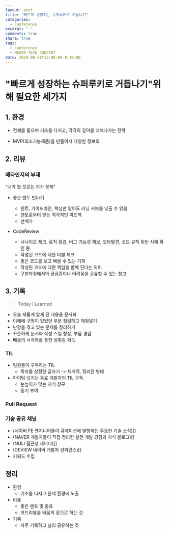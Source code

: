 ```yaml
---
layout: post
title: "빠르게 성장하는 슈퍼루키로 거듭나기"
categories:
  - conference
excerpt: " "
comments: true
share: true
tags:
  - conference
  - NAVER TECH CONCERT
date: 2020-08-20T13:08:00-0:10:00
---
```


# "빠르게 성장하는 슈퍼루키로 거듭나기"위해 필요한 세가지

## 1. 환경

- 전체를 훑으며 기초를 다지고, 각각의 깊이를 더해나가는 전략

- MVP(최소기능제품)을 만들어서
  다양한 정보의

## 2. 리뷰

### 메타인지의 부재

"내가 뭘 모르는 지가 문제"

- 좋은 멘토 만나기

  - 힌트, 가이드라인, 핵심만 알아도 러닝 커브를 낮출 수 있음
  - 멘토로부터 받는 적극적인 피드백
  - 선배가

- CodeReview
  - 시나리오 체크, 로직 점검, 버그 가능성 제보, 오타발견, 코드 규칙 위반 사례 확인 등
  - 작성된 코드에 대한 더블 체크
  - 좋은 코드를 보고 배울 수 있는 기회
  - 작성된 코드에 대한 책임을 함께 진다는 의미
  - 구현과정에서의 궁금증이나 어려움을 공유할 수 있는 창고

## 3. 기록

> Today I Learned

- 오늘 새롭게 알게 된 내용을 문서화
- 이해에 구멍이 있었던 부분 점검하고 채워넣기
- 난항을 겪고 있는 문제를 정리하기
- 꾸준하게 문서화 작성 스킬 향상, 부담 경감
- 배움의 시각화를 통한 성취감 획득

### TIL

- 팀원들이 구독하는 TIL
  - 독자를 상정한 글쓰기 -> 체계적, 정리된 형태
- 파이팅 넘치는 동료 개발자의 TIL 구독
  - 눈높이가 맞는 지식 창구
  - 동기 부여

### Pull Request

### 기술 공유 채널

- (네이버 FE 엔지니어들이 큐레이션해 발행하는 주요한 기술 소식)[]
- (NAVER 개발자들이 직접 정리한 실전 개발 경험과 지식 블로그)[]
- (NULI 접근성 세미나)[]
- (DEVIEW 네이버 개발자 컨퍼런스)[]
- 키워드 수집

## 정리

- 환경
  - 기초를 다지고 문제 환경에 노출
- 리뷰
  - 좋은 멘토 및 동료
  - 코드리뷰를 배움의 장으로 하는 것
- 기록
  - 자주 기록하고 널리 공유하는 것
